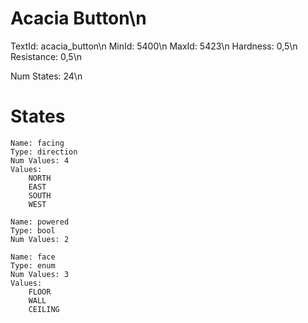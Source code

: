 # Acacia Button\n
TextId: acacia_button\n
MinId: 5400\n
MaxId: 5423\n
Hardness: 0,5\n
Resistance: 0,5\n

Num States: 24\n
# States
```
Name: facing
Type: direction
Num Values: 4
Values:
    NORTH
    EAST
    SOUTH
    WEST

Name: powered
Type: bool
Num Values: 2

Name: face
Type: enum
Num Values: 3
Values:
    FLOOR
    WALL
    CEILING
```